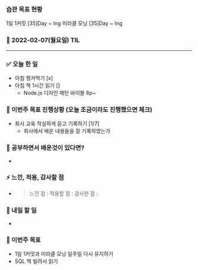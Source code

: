 ### 습관 목표 현황

1일 1커밋 [35]Day ~ Ing
미라클 모닝 [35]Day ~ Ing

### 📆 2022-02-07(월요일) TIL

---

### ✅ 오늘 한 일

- 아침 챙겨먹기 [x]
- 아침 책 1시간 읽기 []
  - Node.js 디자인 패턴 바이블 8p~

### 🐎 이번주 목표 진행상황 (오늘 조금이라도 진행했으면 체크)

- 회사 교육 착실하게 듣고 기록하기 [1/7]
  - 회사에서 배운 내용들을 잘 기록하였는가

### 🤔 공부하면서 배운것이 있다면?

-

### ⚡ 느낀, 적용, 감사할 점

- > 느낀 점 :
  > 적용할 점 :
  > 감사한 점 :

### 🚀 내일 할 일

-

### 🎯 이번주 목표

- 1일 1커밋과 미라클 모닝 일주일 다시 유지하기
- SQL 책 빌려서 읽기

